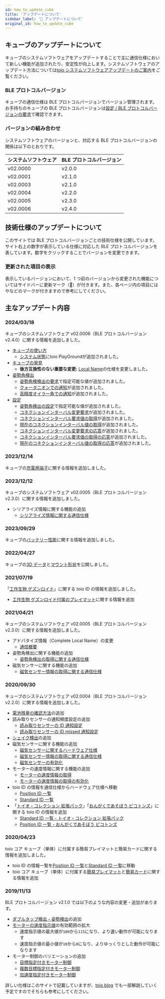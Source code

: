 ```yaml
---
id: how_to_update_cube
title: 'アップデートについて'
sidebar_label: '🔄 アップデートについて'
original_id: how_to_update_cube
---
```


## キューブのアップデートについて

キューブのシステムソフトウェアをアップデートすることで主に通信仕様において新しい機能が追加されたり、安定性が向上します。システムソフトウェアのアップデート方法については[toio システムソフトウェアアップデートのご案内](https://toio.io/update)をご覧ください。

### BLE プロトコルバージョン

キューブの通信仕様は BLE プロトコルバージョンでバージョン管理されます。お手持ちのキューブの BLE プロトコルバージョンは[設定 / BLE プロトコルバージョンの要求](configuration.md#ble-プロトコルバージョンの要求)で確認できます。

### バージョンの組み合わせ <span class="update"/>

システムソフトウェアのバージョンと、対応する BLE プロトコルバージョンの関係は以下のとおりです。

| システムソフトウェア | BLE プロトコルバージョン |
| -------------------- | ------------------------ |
| v02.0000             | v2.0.0                   |
| v02.0001             | v2.1.0                   |
| v02.0003             | v2.1.0                   |
| v02.0004             | v2.2.0                   |
| v02.0005             | v2.3.0                   |
| v02.0006             | v2.4.0                   |

## 技術仕様のアップデートについて

このサイトでは BLE プロトコルバージョンごとの技術仕様を公開しています。サイト右上の数字が表示している仕様に対応した BLE プロトコルバージョンを表しています。数字をクリックすることでバージョンを変更できます。

### 更新された項目の表示

表示しているバージョンにおいて、1 つ前のバージョンから変更された機能についてはサイドバーに更新マーク（🔄）が付きます。また、各ページ内の項目には<span class="new"/>や<span class="update"/>などのマークが付きますので参考にしてください。

## 主なアップデート内容

### 2024/03/18 <span class="new"/>

キューブのシステムソフトウェア v02.0006（BLE プロトコルバージョン v2.4.0）に関する情報を追加しました。

-   [キューブの使い方](how_to_use_cube)
    -   [システム状態](how_to_use_cube#システム状態-)にtoio PlayGroundが追加されました。
-   [キューブの発見](ble_communication_overview#キューブの発見-)
    -   **後方互換性のない重要な変更:** [Local Name](ble_communication_overview#complete-local-name-と-shortened-local-name-について-)の仕様を変更しました。
-   [姿勢角検出](ble_high_precision_tilt_sensor)
    -   [姿勢角検検出の要求](ble_high_precision_tilt_sensor#姿勢角検出の要求)で指定可能な値が追加されました。
    -   [クォータニオンでの通知](ble_high_precision_tilt_sensor#姿勢角情報の取得クォータニオンでの通知-)が追加されました。
    -   [高精度オイラー角での通知](ble_high_precision_tilt_sensor#姿勢角情報の取得高精度オイラー角での通知-)が追加されました。
-   [設定](ble_configuration)
    -   [姿勢角検出の設定](ble_configuration#姿勢角検出の設定-)で指定可能な値が追加されました。
    -   [コネクションインターバル変更要求](ble_configuration#コネクションインターバル変更要求-)が追加されました。
    -   [コネクションインターバル要求値の取得](ble_configuration#コネクションインターバル要求値の取得-)が追加されました。
    -   [現在のコネクションインターバル値の取得](ble_configuration#現在のコネクションインターバル値の取得-)が追加されました。
    -   [コネクションインターバル変更要求の応答](ble_configuration#コネクションインターバル変更要求の応答-)が追加されました。
    -   [コネクションインターバル要求値の取得の応答](ble_configuration#コネクションインターバル要求値の取得の応答-)が追加されました。
    -   [現在のコネクションインターバル値の取得の応答](ble_configuration#現在のコネクションインターバル値の取得の応答-)が追加されました。

### 2023/12/14

キューブの[充電用端子](hardware_other.md#充電用端子)に関する情報を追加しました。

### 2023/12/12

キューブのシステムソフトウェア v02.0005（BLE プロトコルバージョン v2.3.0）に関する情報を追加しました。

-   シリアライズ情報に関する機能の追加
    -   [シリアライズ情報に関する通信仕様](serialized_information.md)

### 2023/09/29

キューブの[バッテリー性能](hardware_other.md#バッテリー性能)に関する情報を追加しました。

### 2022/04/27

キューブの[3D データ](hardware_shape.md#3d-データ)と[マウント形状](hardware_shape.md#マウント形状)を公開しました。

### 2021/07/19

「[工作生物 ゲズンロイド](https://toio.io/titles/gesundroid.html)」に関する toio ID の情報を追加しました。

-   [工作生物 ゲズンロイド付属のプレイマット](info_position_id.md#工作生物nbspゲズンロイド付属のプレイマット)に関する情報を追加

### 2021/04/21

キューブのシステムソフトウェア v02.0005（BLE プロトコルバージョン v2.3.0）に関する情報を追加しました。

-   アドバタイズ情報（Complete Local Name）の変更
    -   [通信概要](ble_communication_overview.md#キューブの発見)
-   姿勢角検出に関する機能の追加
    -   [姿勢角検出の取得に関する通信仕様](high_precision_tilt_sensor.md)
-   磁気センサーに関する機能の追加
    -   [磁気センサー情報の取得に関する通信仕様](magnetic_sensor.md)

### 2020/09/30

キューブのシステムソフトウェア v02.0004（BLE プロトコルバージョン v2.2.0）に関する情報を追加しました。

-   [電池残量の確認方法](how_to_use_cube.md#電池残量の確認)の追加
-   読み取りセンサーの通知頻度設定の追加
    -   [読み取りセンサーの ID 通知設定](configuration.md#読み取りセンサーの-id-通知設定)
    -   [読み取りセンサーの ID missed 通知設定](configuration.md#読み取りセンサーの-id-missed-通知設定)
-   [シェイク検出](sensor.md#シェイク検出)の追加
-   磁気センサーに関する機能の追加
    -   [磁気センサーに関するハードウェア仕様](hardware_magnet.md)
    -   [磁気センサー情報の取得に関する通信仕様](magnetic_sensor.md)
    -   [磁気センサーの有効化](configuration.md#磁気センサーの設定)
-   モーターの速度情報に関する機能の追加
    -   [モーターの速度情報の取得](motor.md#モーターの速度情報の取得)
    -   [モーターの速度情報の取得の有効化](configuration.md#モーターの速度情報の取得の設定)
-   toio ID の情報を通信仕様からハードウェア仕様へ移動
    -   [Position ID 一覧](info_position_id.md)
    -   [Standard ID 一覧](info_standard_id.md)
-   「[トイオ・コレクション 拡張パック](https://toio.io/titles/toio-collection-extension.html)」「[おんがくであそぼう ピコトンズ](https://toio.io/titles/picotons.html)」に関する toio ID の情報を追加
    -   [Standard ID 一覧 - トイオ・コレクション 拡張パック](info_standard_id.md#トイオ・コレクション-拡張パックに付属する読み取りマーク)
    -   [Position ID 一覧 - おんがくであそぼう ピコトンズ](info_position_id.md#おんがくであそぼうnbspピコトンズ付属のマット)

### 2020/04/23

toio コア キューブ（単体）に付属する簡易プレイマットと簡易カードに関する情報を追加しました。

-   toio ID の情報一覧を[Position ID 一覧](info_position_id.md)と[Standard ID 一覧](info_standard_id.md)に移動
-   toio コア キューブ（単体）に付属する[簡易プレイマット](info_position_id.md#toio-コア-キューブ（単体）付属の簡易プレイマット)と[簡易カード](info_standard_id.md#toio-コア-キューブ（単体）付属の簡易カード)に関する情報を追加

### 2019/11/13

BLE プロトコルバージョン v2.1.0 では以下のような内容の変更・追加があります。

-   [ダブルタップ検出・姿勢検出](sensor.md#検出)の追加
-   [モーターの速度指示値](motor.md#モーターの速度指示値)の有効範囲の拡大
    -   速度指示値の最大値が`100`から`115`になり、より速い動作が可能になります
    -   速度指示値の最小値が`10`から`8`になり、よりゆっくりとした動作が可能になります
-   モーター制御のバリエーションの追加
    -   [目標指定付きモーター制御](motor.md#目標指定付きモーター制御)
    -   [複数目標指定付きモーター制御](motor.md#複数目標指定付きモーター制御)
    -   [加速度指定付きモーター制御](motor.md#加速度指定付きモーター制御)

詳しい仕様はこのサイトで記載していますが、[toio blog](https://toio.io/blog/) でも一部解説していく予定ですのでそちらも参考にしてください。

